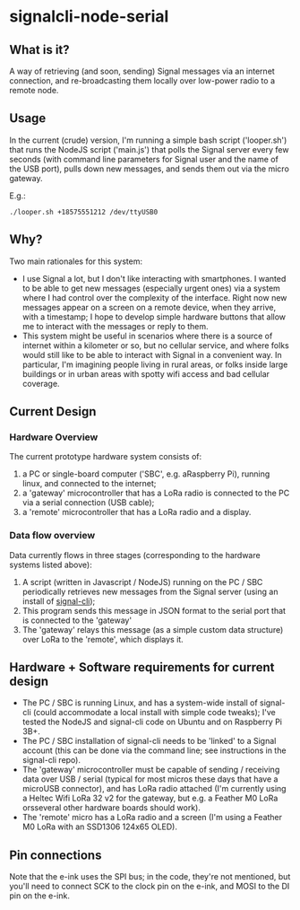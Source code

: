 # signalcli-node-serial

## What is it?

A way of retrieving (and soon, sending) Signal messages via an internet connection, and re-broadcasting them locally over low-power radio to a remote node.

## Usage

In the current (crude) version, I'm running a simple bash script ('looper.sh') that runs the NodeJS script ('main.js') that polls the Signal server every few seconds (with command line parameters for Signal user and the name of the USB port), pulls down new messages, and sends them out via the micro gateway.  

E.g.: 

```
./looper.sh +18575551212 /dev/ttyUSB0
```


## Why?

Two main rationales for this system:
- I use Signal a lot, but I don't like interacting with smartphones.  I wanted to be able to get new messages (especially urgent ones) via a system where I had control over the complexity of the interface.  Right now new messages appear on a screen on a remote device, when they arrive, with a timestamp; I hope to develop simple hardware buttons that allow me to interact with the messages or reply to them.
- This system might be useful in scenarios where there is a source of internet within a kilometer or so, but no cellular service, and where folks would still like to be able to interact with Signal in a convenient way.  In particular, I'm imagining people living in rural areas, or folks inside large buildings or in urban areas with spotty wifi access and bad cellular coverage. 

## Current Design

### Hardware Overview

The current prototype hardware system consists of:
1. a PC or single-board computer ('SBC', e.g. aRaspberry Pi), running linux, and connected to the internet;
2. a 'gateway' microcontroller that has a LoRa radio is connected to the PC via a serial connection (USB cable);
3. a 'remote' microcontroller that has a LoRa radio and a display.

### Data flow overview

Data currently flows in three stages (corresponding to the hardware systems listed above):
1. A script (written in Javascript / NodeJS) running on the PC / SBC periodically retrieves new messages from the Signal server (using an install of [signal-cli](https://github.com/AsamK/signal-cli));
2. This program sends this message in JSON format to the serial port that is connected to the 'gateway'
3. The 'gateway' relays this message (as a simple custom data structure) over LoRa to the 'remote', which displays it.

## Hardware + Software requirements for current design

- The PC / SBC is running Linux, and has a system-wide install of signal-cli (could accommodate a local install with simple code tweaks); I've tested the NodeJS and signal-cli code on Ubuntu and on Raspberry Pi 3B+.
- The PC / SBC installation of signal-cli needs to be 'linked' to a Signal account (this can be done via the command line; see instructions in the signal-cli repo). 
- The 'gateway' microcontroller must be capable of sending / receiving data over USB / serial (typical for most micros these days that have a microUSB connector), and has LoRa radio attached (I'm currently using a Heltec Wifi LoRa 32 v2 for the gateway, but e.g. a Feather M0 LoRa orsseveral other hardware boards should work).
- The 'remote' micro has a LoRa radio and a screen (I'm using a Feather M0 LoRa with an SSD1306 124x65 OLED).

## Pin connections

Note that the e-ink uses the SPI bus; in the code, they're not mentioned, but you'll need to connect SCK to the clock pin on the e-ink, and MOSI to the DI pin on the e-ink.  


